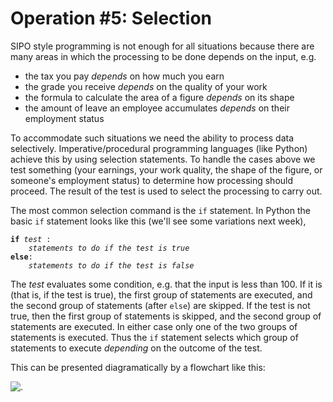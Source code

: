 # Operation #5: Selection

SIPO style programming is not enough for all situations because there
are many areas in which the processing to be done depends on the input,
e.g.

-   the tax you pay _depends_ on how much you earn
-   the grade you receive _depends_ on the quality of your work
-   the formula to calculate the area of a figure _depends_ on its shape
-   the amount of leave an employee accumulates _depends_ on their
    employment status

To accommodate such situations we need the ability to process data
selectively. Imperative/procedural programming languages (like Python)
achieve this by using selection statements. To handle the cases above we
test something (your earnings, your work quality, the shape of the
figure, or someone's employment status) to determine how processing
should proceed. The result of the test is used to select the processing
to carry out.

The most common selection command is the `if` statement. In Python the
basic `if` statement looks like this (we'll see some variations next
week),

<!-- ```plaintext
if test :
    statements to do if the test is true
else:
    statements to do if the test is false
``` -->

  <pre><code class="pseudocode"><b>if</b> <i>test</i> :
    <i>statements to do if the test is true</i>
<b>else</b>:
    <i>statements to do if the test is false</i></code></pre>

The _test_ evaluates some condition, e.g. that the input is less than
100. If it is (that is, if the test is true), the first group of
statements are executed, and the second group of statements
(after `else`) are skipped. If the test is not true, then the first
group of statements is skipped, and the second group of statements are
executed. In either case only one of the two groups of statements is
executed. Thus the `if` statement selects which group of statements to
execute _depending_ on the outcome of the test.

This can be presented diagramatically by a flowchart like this:

![.](10_if_flowchart.gif)
